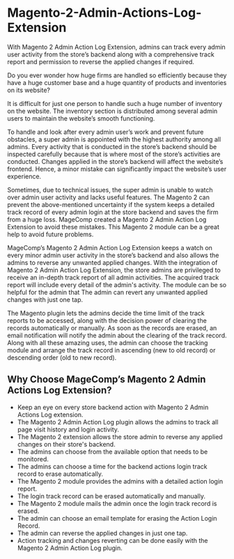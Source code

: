 # Magento-2-Admin-Actions-Log-Extension

With Magento 2 Admin Action Log Extension, admins can track every admin user activity from the store’s backend along with a comprehensive track report and permission to reverse the applied changes if required.

Do you ever wonder how huge firms are handled so efficiently because they have a huge customer base and a huge quantity of products and inventories on its website? 

It is difficult for just one person to handle such a huge number of inventory on the website. The inventory section is distributed among several admin users to maintain the website’s smooth functioning.

To handle and look after every admin user’s work and prevent future obstacles, a super admin is appointed with the highest authority among all admins. Every activity that is conducted in the store’s backend should be inspected carefully because that is where most of the store’s activities are conducted. Changes applied in the store’s backend will affect the website’s frontend. Hence, a minor mistake can significantly impact the website’s user experience.

Sometimes, due to technical issues, the super admin is unable to watch over admin user activity and lacks useful features. The Magento 2 can prevent the above-mentioned uncertainty if the system keeps a detailed track record of every admin login at the store backend and saves the firm from a huge loss. MageComp created a Magento 2 Admin Action Log Extension to avoid these mistakes. This Magento 2 module can be a great help to avoid future problems.

MageComp’s Magento 2 Admin Action Log Extension keeps a watch on every minor admin user activity in the store’s backend and also allows the admins to reverse any unwanted applied changes. With the integration of Magento 2 Admin Action Log Extension, the store admins are privileged to receive an in-depth track report of all admin activities. The acquired track report will include every detail of the admin's activity. The module can be so helpful for the admin that The admin can revert any unwanted applied changes with just one tap.

The Magento plugin lets the admins decide the time limit of the track reports to be accessed, along with the decision power of clearing the records automatically or manually. As soon as the records are erased, an email notification will notify the admin about the clearing of the track record. Along with all these amazing uses, the admin can choose the tracking module and arrange the track record in ascending (new to old record) or descending order (old to new record).

## Why Choose MageComp’s Magento 2 Admin Actions Log Extension?

- Keep an eye on every store backend action with Magento 2 Admin Actions Log extension.
- The Magento 2 Admin Action Log plugin allows the admins to track all page visit history and login activity.
- The Magento 2 extension allows the store admin to reverse any applied changes on their store's backend.
- The admins can choose from the available option that needs to be monitored.
- The admins can choose a time for the backend actions login track record to erase automatically.
- The Magento 2 module provides the admins with a detailed action login report.
- The login track record can be erased automatically and manually. 
- The Magento 2 module mails the admin once the login track record is erased.
- The admin can choose an email template for erasing the Action Login Record.
- The admin can reverse the applied changes in just one tap.
- Action tracking and changes reverting can be done easily with the Magento 2 Admin Action Log plugin.
